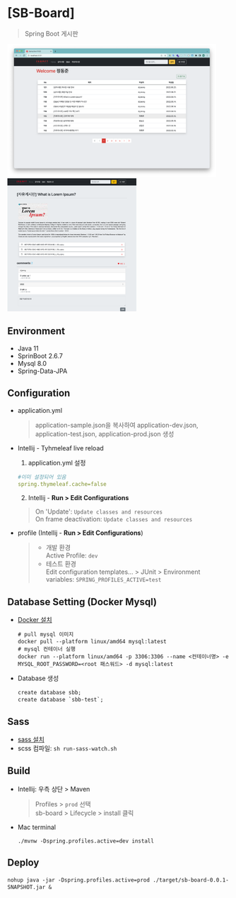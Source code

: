 # [SB-Board]
> Spring Boot 게시판  

<img src="./doc/home_image.png" alt="홈 이미지" height="300"/> <img src="./doc/post_image.png" alt="게시물 이미지" height="300"/>

## Environment
* Java 11
* SprinBoot 2.6.7
* Mysql 8.0
* Spring-Data-JPA


## Configuration
* application.yml
    > application-sample.json을 복사하여 application-dev.json, application-test.json, application-prod.json 생성
* Intellij - Tyhmeleaf live reload
  1. application.yml 설정
    ```yaml
    #이미 설정되어 있음
    spring.thymeleaf.cache=false 
    ```
  2. Intellij - **Run > Edit Configurations**    
  > On 'Update': `Update classes and resources`      
  > On frame deactivation: `Update classes and resources`  
 
* profile (Intellij - **Run > Edit Configurations**)
  > * 개발 환경   
  > Active Profile: `dev`
  > * 테스트 환경   
  > Edit configuration templates... > JUnit > Environment variables: `SPRING_PROFILES_ACTIVE=test`

## Database Setting (Docker Mysql)
* [Docker 설치](https://www.docker.com/get-started/)
    ```shell
    # pull mysql 이미지
    docker pull --platform linux/amd64 mysql:latest
    # mysql 컨테이너 실행
    docker run --platform linux/amd64 -p 3306:3306 --name <컨테이너명> -e MYSQL_ROOT_PASSWORD=<root 패스워드> -d mysql:latest
    ```
* Database 생성
    ```mysql
    create database sbb;  
    create database `sbb-test`;  
    ```

## Sass
* [sass 설치](https://sass-lang.com/install)
* scss 컴파일: `sh run-sass-watch.sh`

## Build
* Intellij: 우측 상단 > Maven
  > Profiles > `prod` 선택    
  > sb-board > Lifecycle > install 클릭
* Mac terminal
    ```shell
    ./mvnw -Dspring.profiles.active=dev install
    ```

## Deploy
```shell
nohup java -jar -Dspring.profiles.active=prod ./target/sb-board-0.0.1-SNAPSHOT.jar &
```
